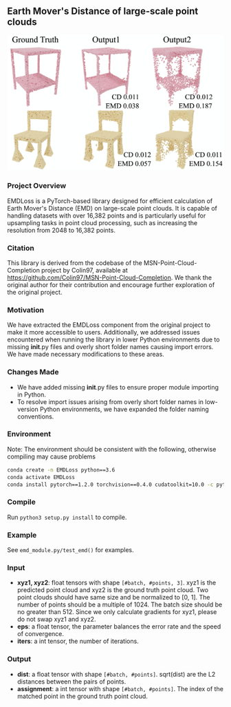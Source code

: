 ## Earth Mover's Distance of large-scale point clouds
![](/CDEMD.png)
### Project Overview
EMDLoss is a PyTorch-based library designed for efficient calculation of Earth Mover's Distance (EMD) on large-scale point clouds. It is capable of handling datasets with over 16,382 points and is particularly useful for upsampling tasks in point cloud processing, such as increasing the resolution from 2048 to 16,382 points.

### Citation
This library is derived from the codebase of the MSN-Point-Cloud-Completion project by Colin97, available at https://github.com/Colin97/MSN-Point-Cloud-Completion. We thank the original author for their contribution and encourage further exploration of the original project.

### Motivation
We have extracted the EMDLoss component from the original project to make it more accessible to users. Additionally, we addressed issues encountered when running the library in lower Python environments due to missing __init__.py files and overly short folder names causing import errors. We have made necessary modifications to these areas.

### Changes Made
- We have added missing __init__.py files to ensure proper module importing in Python.
- To resolve import issues arising from overly short folder names in low-version Python environments, we have expanded the folder naming conventions.

### Environment 
Note: The environment should be consistent with the following, otherwise compiling may cause problems
``` bash
conda create -n EMDLoss python==3.6 
conda activate EMDLoss
conda install pytorch==1.2.0 torchvision==0.4.0 cudatoolkit=10.0 -c pytorch
```

### Compile
Run `python3 setup.py install` to compile.

### Example
See `emd_module.py/test_emd()` for examples.

### Input

- **xyz1, xyz2**: float tensors with shape `[#batch, #points, 3]`. xyz1 is the predicted point cloud and xyz2 is the ground truth point cloud. Two point clouds should have same size and be normalized to [0, 1]. The number of points should be a multiple of 1024. The batch size should be no greater than 512. Since we only calculate gradients for xyz1, please do not swap xyz1 and xyz2.
- **eps**: a float tensor, the parameter balances the error rate and the speed of convergence.
- **iters**: a int tensor, the number of iterations.

### Output

- **dist**: a float tensor with shape `[#batch, #points]`. sqrt(dist) are the L2 distances between the pairs of points.
- **assignment**: a int tensor with shape `[#batch, #points]`. The index of the matched point in the ground truth point cloud.



